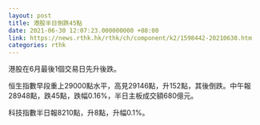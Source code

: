 ```yaml
---
layout: post
title: 港股半日倒跌45點
date: 2021-06-30 12:07:23.000000000 +08:00
link: https://news.rthk.hk/rthk/ch/component/k2/1598442-20210630.htm
categories: rthk
---
```


港股在6月最後1個交易日先升後跌。

恒生指數早段重上29000點水平，高見29146點，升152點，其後倒跌。中午報28948點，跌45點，跌幅0.16%，半日主板成交額680億元。

科技指數半日報8210點，升8點，升幅0.1%。
